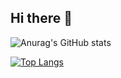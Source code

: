 ## Hi there 👋

<!--
**wangyendt/wangyendt** is a ✨ _special_ ✨ repository because its `README.md` (this file) appears on your GitHub profile.

Here are some ideas to get you started:

- 🔭 I’m currently working on ...
- 🌱 I’m currently learning ...
- 👯 I’m looking to collaborate on ...
- 🤔 I’m looking for help with ...
- 💬 Ask me about ...
- 📫 How to reach me: ...
- 😄 Pronouns: ...
- ⚡ Fun fact: ...
-->

![Anurag's GitHub stats](https://github-readme-stats.vercel.app/api?username=wangyendt)

[![Top Langs](https://github-readme-stats.vercel.app/api/top-langs/?username=wangyendt&layout=donut&langs_count=10)](https://github.com/wangyendt/github-readme-stats)

